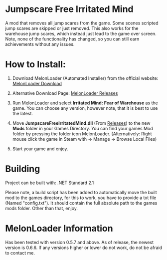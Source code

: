 ﻿# Jumpscare Free Irritated Mind

A mod that removes all jump scares from the game.
Some scenes scripted jump scares are skipped or just removed.
This also works for the warehouse jump scares, which instead just lead to the game over screen.
Note, none of the functionality has changed, so you can still earn achievements without any issues.

# How to Install:
1. Download MelonLoader (Automated Installer) from the official website: [MelonLoader Download](https://melonwiki.xyz/#/?id=requirements)

2. Alternative Download Page: ﻿[MelonLoader Releases](https://github.com/LavaGang/MelonLoader/releases/)

3. Run MelonLoader and select **Irritated Mind: Fear of Warehouse** as the game. You can choose any version, however note, that it is best to use the latest.

4. Move **JumpscareFreeIrritatedMind.dll** (From ﻿[Releases](https://github.com/Gasterbuzzer/JumpscareFreeIrritatedMind/releases)) to the new **Mods** folder in your Games Directory. You can find your games Mod folder by pressing the folder icon MelonLoader.
(Alternatively: Right mouse click the game in Steam with → Manage → Browse Local Files)

6. Start your game and enjoy.

# Building
Project can be built with: .NET Standard 2.1

Please note, a build script has been added to automatically move the built mod to the games directory, for this to work, you have to provide a txt file (Named "config.txt"). It should contain the full absolute path to the games mods folder.
Other than that, enjoy.

# MelonLoader Information
Has been tested with version 0.5.7 and above. As of release, the newest version is 0.6.6. If any versions higher or lower do not work, do not be afraid to contact me.
